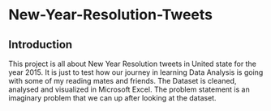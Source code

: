 # New-Year-Resolution-Tweets
## Introduction
This project is all about New Year Resolution tweets in United state for the year 2015. It is just to test how our journey in learning Data Analysis is going with some of my reading mates and friends. The Dataset is cleaned, analysed and visualized in Microsoft Excel. The problem statement is an imaginary problem that we can up after looking at the dataset.

